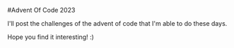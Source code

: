#Advent Of Code 2023

I'll post the challenges of the advent of code that I'm able to do these days.

Hope you find it interesting! :)
